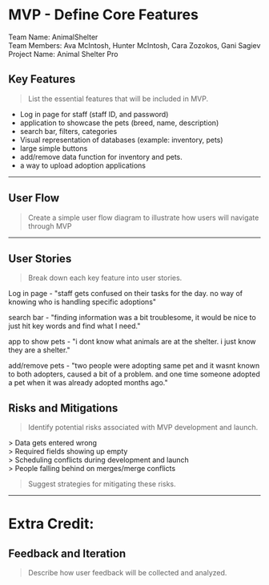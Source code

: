 # MVP \- Define Core Features

Team Name:  AnimalShelter  
Team Members: Ava McIntosh, Hunter McIntosh, Cara Zozokos, Gani Sagiev  
Project Name: Animal Shelter Pro

## Key Features

> List the essential features that will be included in MVP.  

- Log in page for staff (staff ID, and password)
- application to showcase the pets (breed, name, description)
- search bar, filters, categories
- Visual representation of databases (example: inventory, pets)
- large simple buttons
- add/remove data function for inventory and pets.
- a way to upload adoption applications

***

## User Flow

> Create a simple user flow diagram to illustrate how users will navigate through MVP


 ***

## User Stories

> Break down each key feature into user stories.

Log in page - "staff gets confused on their tasks for the day. no way of knowing who is handling specific adoptions"  

search bar - "finding information was a bit troublesome, it would be nice to just hit key words and find what I need."  

app to show pets - "i dont know what animals are at the shelter. i just know they are a shelter."  

add/remove pets - "two people were adopting same pet and it wasnt known to both adopters, caused a bit of a problem. and one time someone adopted a pet when it was already adopted months ago." 

## Risks and Mitigations

> Identify potential risks associated with MVP development and launch.

  \> Data gets entered wrong  
  \> Required fields showing up empty  
  \> Scheduling conflicts during development and launch  
  \> People falling behind on merges/merge conflicts  


> Suggest strategies for mitigating these risks.

*** 

# Extra Credit:

## Feedback and Iteration

> Describe how user feedback will be collected and analyzed.
